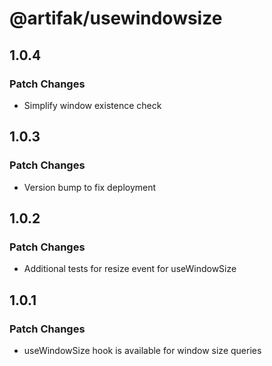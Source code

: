 # @artifak/usewindowsize

## 1.0.4

### Patch Changes

- Simplify window existence check

## 1.0.3

### Patch Changes

- Version bump to fix deployment

## 1.0.2

### Patch Changes

- Additional tests for resize event for useWindowSize

## 1.0.1

### Patch Changes

- useWindowSize hook is available for window size queries
